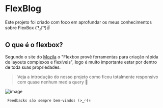 # FlexBlog
Este projeto foi criado com foco em aprofundar os meus conhecimentos sobre FlexBox ( ͡❛ ͜ʖ ͡❛)✌

## O que é o flexbox?
 Segundo o site do [Mozila](https://developer.mozilla.org/pt-BR/docs/Learn/CSS/CSS_layout/Flexbox) o
 "Flexbox provê ferramentas para criação rápida de layouts complexos e flexíveis", logo é muito importante estar por dentro de toda suas propriedades.
 
> <p> Veja a introdução do nosso projeto como ficou totalmente responsivo com quase nenhum media query 🚀 </p>

![image](https://user-images.githubusercontent.com/59310764/228714843-c86533fd-29a3-4cd1-b4ed-23832677c5c5.png)

```
 Feedbacks são sempre bem-vindos (>‿◠)✌
```

